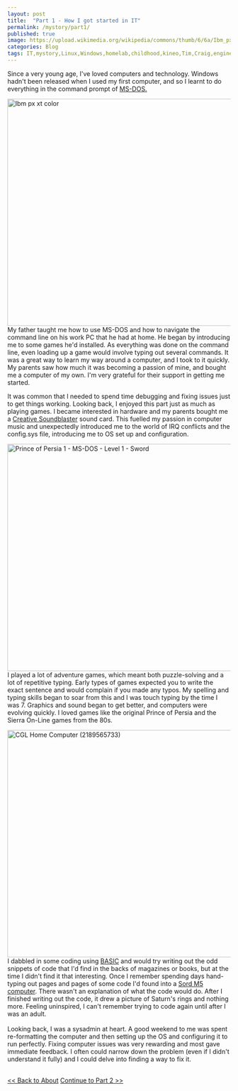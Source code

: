 ```yaml
---
layout: post
title:  "Part 1 - How I got started in IT"
permalink: /mystory/part1/
published: true
image: https://upload.wikimedia.org/wikipedia/commons/thumb/6/6a/Ibm_px_xt_color.jpg/512px-Ibm_px_xt_color.jpg
categories: Blog
tags: IT,mystory,Linux,Windows,homelab,childhood,kineo,Tim,Craig,engineer,application,developer,coding,sysadmin,systems,administrator,qualifications,certifications,aberystwyth,university,study,music,xp-30,cubase,sx3,ms-dos,prince,persia,sierra,online,on-line,ibm,adventure,games,soundblaster,creative,sord,m5,birmingham,english,degree,basic,gcse,recording,writing,monitors,four,three,senior,client,services,manager,architect,developers,technical,ubuntu,php,apache,mysql,postgresql,postgres,server,dual boot,comptia,security+,network+,aws,azure
---
```

Since a very young age, I've loved computers and technology. Windows hadn't been released when I used my first computer, and so I learnt to do everything in the command prompt of <a href="https://en.wikipedia.org/wiki/MS-DOS" target="_blank">MS-DOS.</a>

<a title="Ruben de Rijcke - http://dendmedia.com/vintage/, CC BY 3.0 &lt;https://creativecommons.org/licenses/by/3.0&gt;, via Wikimedia Commons" href="https://commons.wikimedia.org/wiki/File:Ibm_px_xt_color.jpg" target="_blank"><img width="512" alt="Ibm px xt color" class="leftimg" src="https://upload.wikimedia.org/wikipedia/commons/thumb/6/6a/Ibm_px_xt_color.jpg/512px-Ibm_px_xt_color.jpg"></a>
My father taught me how to use MS-DOS and how to navigate the command line on his work PC that he had at home. He began by introducing me to some games he'd installed. As everything was done on the command line, even loading up a game would involve typing out several commands. It was a great way to learn my way around a computer, and I took to it quickly. My parents saw how much it was becoming a passion of mine, and bought me a computer of my own. I'm very grateful for their support in getting me started.    

It was common that I needed to spend time debugging and fixing issues just to get things working. Looking back, I enjoyed this part just as much as playing games. I became interested in hardware and my parents bought me a <a href="https://en.wikipedia.org/wiki/Sound_Blaster" target="_blank">Creative Soundblaster</a> sound card. This fuelled my passion in computer music and unexpectedly introduced me to the world of IRQ conflicts and the config.sys file, introducing me to OS set up and configuration.

<a title="Jordan Mechner, CC BY-SA 4.0 &lt;https://creativecommons.org/licenses/by-sa/4.0&gt;, via Wikimedia Commons" href="https://commons.wikimedia.org/wiki/File:Prince_of_Persia_1_-_MS-DOS_-_Level_1_-_Sword.png" target="_blank"><img width="512" alt="Prince of Persia 1 - MS-DOS - Level 1 - Sword" class="rightimg" src="https://upload.wikimedia.org/wikipedia/commons/d/dc/Prince_of_Persia_1_-_MS-DOS_-_Level_1_-_Sword.png"></a>
I played a lot of adventure games, which meant both puzzle-solving and a lot of repetitive typing. Early types of games expected you to write the exact sentence and would complain if you made any typos. My spelling and typing skills began to soar from this and I was touch typing by the time I was 7. Graphics and sound began to get better, and computers were evolving quickly. I loved games like the original Prince of Persia and the Sierra On-Line games from the 80s.   

<a title="Marcin Wichary from San Francisco, U.S.A., CC BY 2.0 &lt;https://creativecommons.org/licenses/by/2.0&gt;, via Wikimedia Commons" href="https://commons.wikimedia.org/wiki/File:CGL_Home_Computer_(2189565733).jpg" target="_blank"><img width="512" alt="CGL Home Computer (2189565733)" class="leftimg" src="https://upload.wikimedia.org/wikipedia/commons/thumb/e/e7/CGL_Home_Computer_%282189565733%29.jpg/512px-CGL_Home_Computer_%282189565733%29.jpg"></a>
I dabbled in some coding using <a href="https://en.wikipedia.org/wiki/BASIC" target="_blank">BASIC</a> and would try writing out the odd snippets of code that I'd find in the backs of magazines or books, but at the time I didn't find it that interesting. Once I remember spending days hand-typing out pages and pages of some code I'd found into a <a href="https://en.wikipedia.org/wiki/Sord_M5" target="_blank">Sord M5 computer</a>. There wasn't an explanation of what the code would do. After I finished writing out the code, it drew a picture of Saturn's rings and nothing more. Feeling uninspired, I can't remember trying to code again until after I was an adult.
<br><br>
Looking back, I was a sysadmin at heart. A good weekend to me was spent re-formatting the computer and then setting up the OS and configuring it to run perfectly. Fixing computer issues was very rewarding and most gave immediate feedback. I often could narrow down the problem (even if I didn't understand it fully) and I could delve into finding a way to fix it.
<br><br>
<div><a id="l" href="/about"><< Back to About</a>&nbsp;<a id="r" href="/mystory/part2">Continue to Part 2 >></a></div>
<br>
